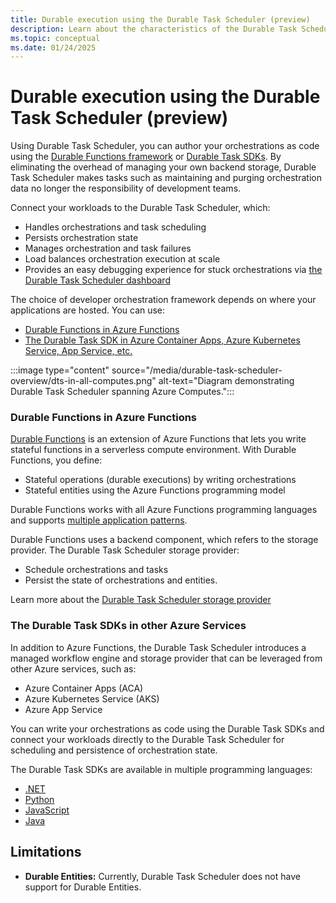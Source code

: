 ```yaml
---
title: Durable execution using the Durable Task Scheduler (preview)
description: Learn about the characteristics of the Durable Task Scheduler
ms.topic: conceptual
ms.date: 01/24/2025
---
```


# Durable execution using the Durable Task Scheduler (preview)

Using Durable Task Scheduler, you can author your orchestrations as code using the [Durable Functions framework](#durable-functions-in-azure-functions) or [Durable Task SDKs](#the-durable-task-sdks-in-other-azure-services). By eliminating the overhead of managing your own backend storage, Durable Task Scheduler makes tasks such as maintaining and purging orchestration data no longer the responsibility of development teams.

Connect your workloads to the Durable Task Scheduler, which:
- Handles orchestrations and task scheduling
- Persists orchestration state
- Manages orchestration and task failures
- Load balances orchestration execution at scale
- Provides an easy debugging experience for stuck orchestrations via [the Durable Task Scheduler dashboard](./durable-task-scheduler-dashboard.md)

The choice of developer orchestration framework depends on where your applications are hosted. You can use:
- [Durable Functions in Azure Functions](#using-durable-functions-in-azure-functions)
- [The Durable Task SDK in Azure Container Apps, Azure Kubernetes Service, App Service, etc.](#using-the-durable-task-sdk-in-other-azure-services)

:::image type="content" source="/media/durable-task-scheduler-overview/dts-in-all-computes.png" alt-text="Diagram demonstrating Durable Task Scheduler spanning Azure Computes.":::

### Durable Functions in Azure Functions

[Durable Functions](../durable-functions-overview.md) is an extension of Azure Functions that lets you write stateful functions in a serverless compute environment. With Durable Functions, you define:
- Stateful operations (durable executions) by writing orchestrations 
- Stateful entities using the Azure Functions programming model 

Durable Functions works with all Azure Functions programming languages and supports [multiple application patterns](../durable-functions-overview.md#application-patterns).

Durable Functions uses a backend component, which refers to the storage provider. The Durable Task Scheduler storage provider:
- Schedule orchestrations and tasks
- Persist the state of orchestrations and entities. 

Learn more about the [Durable Task Scheduler storage provider](../durable-functions-storage-providers.md#dts)

###  The Durable Task SDKs in other Azure Services 

In addition to Azure Functions, the Durable Task Scheduler introduces a managed workflow engine and storage provider that can be leveraged from other Azure services, such as:
- Azure Container Apps (ACA)
- Azure Kubernetes Service (AKS)
- Azure App Service

You can write your orchestrations as code using the Durable Task SDKs and connect your workloads directly to the Durable Task Scheduler for scheduling and persistence of orchestration state. 

The Durable Task SDKs are available in multiple programming languages:

- [.NET](https://github.com/microsoft/durabletask-dotnet)
- [Python](https://github.com/microsoft/durabletask-python)
- [JavaScript](https://github.com/microsoft/durabletask-js)
- [Java](https://github.com/microsoft/durabletask-java)

## Limitations

- **Durable Entities:** Currently, Durable Task Scheduler does not have support for Durable Entities.